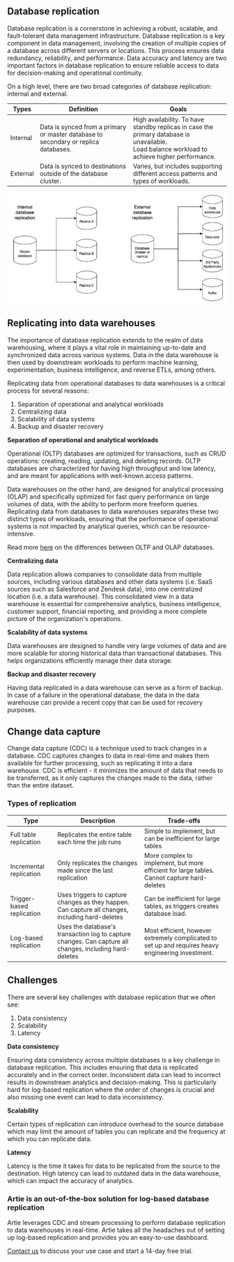 ## Database replication

Database replication is a cornerstone in achieving a robust, scalable, and fault-tolerant data management infrastructure. Database replication is a key component in data management, involving the creation of multiple copies of a database across different servers or locations. This process ensures data redundancy, reliability, and performance. Data accuracy and latency are two important factors in database replication to ensure reliable access to data for decision-making and operational continuity. 

On a high level, there are two broad categories of database replication: internal and external.

| Types    | Definition                                                                           | Goals                                                                                                                                                |
|----------|--------------------------------------------------------------------------------------|------------------------------------------------------------------------------------------------------------------------------------------------------|
| Internal | Data is synced from a primary or master database to secondary or replica databases.  | High availability. To have standby replicas in case the primary database is unavailable. <br/> Load balance workload to achieve higher performance.  |
| External | Data is synced to destinations outside of the database cluster.                      | Varies, but includes supporting different access patterns and types of workloads.                                                                    |

![img.png](img.png)

## Replicating into data warehouses

The importance of database replication extends to the realm of data warehousing, where it plays a vital role in maintaining up-to-date and synchronized data across various systems. Data in the data warehouse is then used by downstream workloads to perform machine learning, experimentation, business intelligence, and reverse ETLs, among others. 

Replicating data from operational databases to data warehouses is a critical process for several reasons:

1. Separation of operational and analytical workloads
2. Centralizing data
3. Scalability of data systems
4. Backup and disaster recovery

**Separation of operational and analytical workloads**

Operational (OLTP) databases are optimized for transactions, such as CRUD operations: creating, reading, updating, and deleting records. OLTP databases are characterized for having high throughput and low latency, and are meant for applications with well-known access patterns.

Data warehouses on the other hand, are designed for analytical processing (OLAP) and specifically optimized for fast query performance on large volumes of data, with the ability to perform more freeform queries. 
Replicating data from databases to data warehouses separates these two distinct types of workloads, ensuring that the performance of operational systems is not impacted by analytical queries, which can be resource-intensive.

Read more [here](https://www.artie.com/blogs/what-are-the-differences-between-oltp-and-olap-databases) on the differences between OLTP and OLAP databases. 

**Centralizing data**

Data replication allows companies to consolidate data from multiple sources, including various databases and other data systems (i.e. SaaS sources such as Salesforce and Zendesk data), into one centralized location (i.e. a data warehouse). 
This consolidated view in a data warehouse is essential for comprehensive analytics, business intelligence, customer support, financial reporting, and providing a more complete picture of the organization's operations.

**Scalability of data systems**

Data warehouses are designed to handle very large volumes of data and are more scalable for storing historical data than transactional databases. This helps organizations efficiently manage their data storage.

**Backup and disaster recovery**

Having data replicated in a data warehouse can serve as a form of backup. In case of a failure in the operational database, the data in the data warehouse can provide a recent copy that can be used for recovery purposes.

## Change data capture

Change data capture (CDC) is a technique used to track changes in a database. CDC captures changes to data in real-time and makes them available for further processing, such as replicating it into a dara warehouse.
CDC is efficient - it minimizes the amount of data that needs to be transferred, as it only captures the changes made to the data, rather than the entire dataset.

### Types of replication

| Type                      | Description                                                                                             | Trade-offs                                                                                         |
|---------------------------|---------------------------------------------------------------------------------------------------------|----------------------------------------------------------------------------------------------------|
| Full table replication    | Replicates the entire table each time the job runs                                                      | Simple to implement, but can be inefficient for large tables                                       |
| Incremental replication   | Only replicates the changes made since the last replication                                             | More complex to implement, but more efficient for large tables. <br/> Cannot capture hard-deletes  |
| Trigger-based replication | Uses triggers to capture changes as they happen. Can capture all changes, including hard-deletes        | Can be inefficient for large tables, as triggers creates database load.                            |
| Log-based replication     | Uses the database's transaction log to capture changes. Can capture all changes, including hard-deletes | Most efficient, however extremely complicated to set up and requires heavy engineering investment. |

## Challenges

There are several key challenges with database replication that we often see:

1. Data consistency
2. Scalability
3. Latency

**Data consistency**

Ensuring data consistency across multiple databases is a key challenge in database replication. This includes ensuring that data is replicated accurately and in the correct order. 
Inconsistent data can lead to incorrect results in downstream analytics and decision-making. This is particularly hard for log-based replication where the order of changes is crucial and also missing one event can lead to data inconsistency.

**Scalability**

Certain types of replication can introduce overhead to the source database which may limit the amount of tables you can replicate and the frequency at which you can replicate data.

**Latency**

Latency is the time it takes for data to be replicated from the source to the destination. High latency can lead to outdated data in the data warehouse, which can impact the accuracy of analytics.

### Artie is an out-of-the-box solution for log-based database replication

Artie leverages CDC and stream processing to perform database replication to data warehouses in real-time. 
Artie takes all the headaches out of setting up log-based replication and provides you an easy-to-use dashboard.

[Contact us](https://artie.com/contact) to discuss your use case and start a 14-day free trial.
